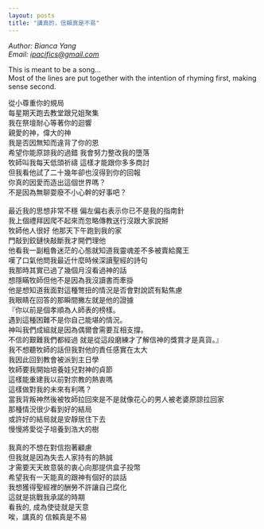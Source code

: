 ```yaml
---
layout: posts
title: "講真的，信賴真是不易"
---
```

*Author: Bianca Yang*<br>
*Email: <a href="mailto:ipacifics@gmail.com?subject=Hello from the XDRT Blog">ipacifics@gmail.com</a>*<br>

This is meant to be a song...<br>
Most of the lines are put together with the intention of rhyming first, making
sense second.

從小尊重你的規局 <br>
每星期天跑去教堂跟兄姐聚集 <br>
我在祭壇耐心等著你的迴響 <br>
親愛的神，偉大的神 <br>
我是否因無知而違背了你的恩 <br>
希望你能原諒我的過錯 我會努力整改我的墮落 <br>
牧師叫我每天低頭祈禱 這樣才能跟你多多商討 <br>
但我看他試了二十幾年卻也沒得到你的回報 <br>
你真的因愛而造出這個世界嗎？ <br>
不是因為無聊耍廢不小心幹的好事吧？ <br>
 <br>
最近我的思想非常不穩 偏左偏右表示你已不是我的指南針 <br>
我上個禮拜因爬不起來而忽略傳教送行沒跟大家說掰 <br>
牧師他人很好 他那天下午跑到我的家 <br>
門敲到鉸鏈快敲斷我才開們理他 <br>
他看我一副粗魯迷茫的心態就知道我靈魂差不多被賣給魔王 <br>
嘆了口氣他問我最近什麼時候深讀聖經的詩句 <br>
我那時其實已過了幾個月沒看過神的話 <br>
想隱瞞牧師但他不是因為我沒讀書而牽掛 <br>
他是想知道我面對這種彆扭的情況是否會對說謊有點焦慮 <br>
我眼睛在回答的那瞬間撇左就是他的證據 <br>
『你以前是個孝順為人師表的榜樣。 <br>
遇到這種困難不是你自己能堪的情況。 <br>
神叫我們成組就是因為偶爾會需要互相支撐。 <br>
不信的艱難我們都經過 就是從這段磨練才了解信神的獎賞才是真貨。』 <br>
我不想聽牧師的話但我對他的責任感實在太大 <br>
我因此回到教會被派到主日學 <br>
牧師要我開始培養娃兒對神的貞節 <br>
這樣能重建我以前對宗教的熱衷嗎 <br>
這樣做對我的未來有利嗎？ <br>
當我背叛神然後被牧師拉回來是不是就像花心的男人被老婆原諒拉回家 <br>
那種情況很少看到好的結局 <br>
或許好的結局就是安靜居住下去 <br>
慢慢將愛從子培養到浩大的樹 <br>
 <br>
我真的不想在對信抱著顧慮 <br>
但我就是因為失去人家持有的熱誠 <br>
才需要天天故意裝的衷心向那提供盒子投幣 <br>
希望我有一天能真的跟神有個好的談話 <br>
我想獲得聖經裡的酬勞不許讓自己腐化 <br>
這就是挑戰我承諾的時期 <br>
看我的, 成為使徒就是天意 <br>
唉，講真的 信賴真是不易 <br>
